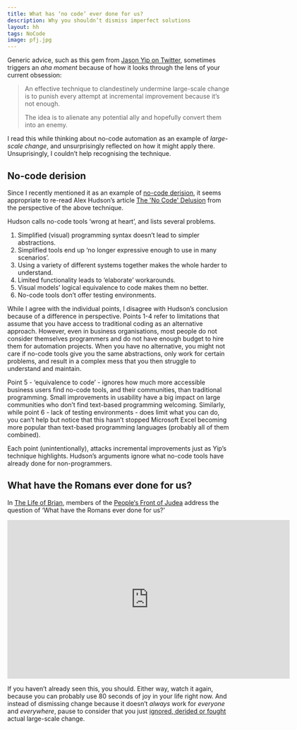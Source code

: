 ```yaml
---
title: What has ‘no code’ ever done for us?
description: Why you shouldn’t dismiss imperfect solutions
layout: hh
tags: NoCode
image: pfj.jpg
---
```


Generic advice, such as this gem from 
[Jason Yip on Twitter](https://twitter.com/jchyip/status/1272562715983335424),
sometimes triggers an _aha moment_ because of how it looks through the lens of your current obsession:

<blockquote class="big" style="max-width:40em">
<p>An effective technique to clandestinely undermine large-scale change is to punish every attempt at incremental improvement because it’s not enough.</p>
<p>The idea is to alienate any potential ally and hopefully convert them into an enemy.</p>
</blockquote>

I read this while thinking about no-code automation as an example of _large-scale change_, 
and unsurprisingly reflected on how it might apply there.
Unsuprisingly, I couldn’t help recognising the technique.

## No-code derision

Since I recently mentioned it as an example of [no-code derision](no-code-revolution#laugh),
it seems appropriate to re-read Alex Hudson’s article 
[The 'No Code' Delusion](https://www.alexhudson.com/2020/01/13/the-no-code-delusion/)
from the perspective of the above technique.

Hudson calls no-code tools ‘wrong at heart’, and lists several problems.

1. Simplified (visual) programming syntax doesn’t lead to simpler abstractions.
2. Simplified tools end up ‘no longer expressive enough to use in many scenarios’.
3. Using a variety of different systems together makes the whole harder to understand.
4. Limited functionality leads to ‘elaborate’ workarounds.
5. Visual models’ logical equivalence to code makes them no better.
6. No-code tools don’t offer testing environments.

While I agree with the individual points, I disagree with Hudson’s conclusion because of a difference in perspective.
Points 1-4 refer to limitations that assume that you have access to traditional coding as an alternative approach.
However, even in business organisations, most people do not consider themselves programmers and do not have enough budget to hire them for automation projects.
When you have no alternative, you might not care if no-code tools give you the same abstractions, only work for certain problems, and result in a complex mess that you then struggle to understand and maintain.

Point 5 - ‘equivalence to code’ - ignores how much more accessible business users find no-code tools, and their communities, than traditional programming.
Small improvements in usability have a big impact on large communities who don’t find text-based programming welcoming.
Similarly, while point 6 - lack of testing environments - does limit what you can do, you can’t help but notice that this hasn’t stopped Microsoft Excel becoming more popular than text-based programming languages (probably all of them combined).

Each point (unintentionally), attacks incremental improvements just as Yip’s technique highlights.
Hudson’s arguments ignore what no-code tools have already done for non-programmers.

## What have the Romans ever done for us?

In [The Life of Brian](https://en.wikipedia.org/wiki/Monty_Python%27s_Life_of_Brian), members of the [People‘s Front of Judea](https://en.wikipedia.org/wiki/Monty_Python%27s_Life_of_Brian#Political_satire)
address the question of ‘What have the Romans ever done for us?’

<iframe width="640" height="360" src="https://www.youtube-nocookie.com/embed/4vbSRaXH3NM" frameborder="0" allow="accelerometer; autoplay; encrypted-media; gyroscope; picture-in-picture" allowfullscreen></iframe>

If you haven’t already seen this, you should.
Either way, watch it again, because you can probably use 80 seconds of joy in your life right now.
And instead of dismissing change because it doesn’t _always_ work for _everyone_ and _everywhere_, pause to consider that you just 
[ignored, derided or fought](no-code-revolution) actual large-scale change.
